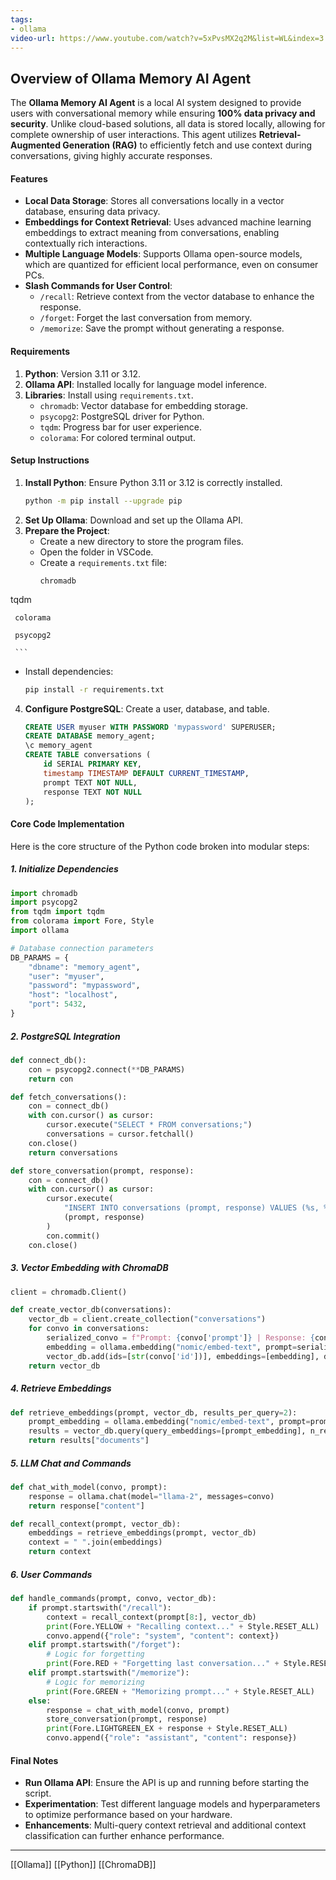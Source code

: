 ```yaml
---
tags:
- ollama
video-url: https://www.youtube.com/watch?v=5xPvsMX2q2M&list=WL&index=3
---
```

## **Overview of Ollama Memory AI Agent**

The **Ollama Memory AI Agent** is a local AI system designed to provide users with conversational memory while ensuring **100% data privacy and security**. Unlike cloud-based solutions, all data is stored locally, allowing for complete ownership of user interactions. This agent utilizes **Retrieval-Augmented Generation (RAG)** to efficiently fetch and use context during conversations, giving highly accurate responses.

#### **Features**

- **Local Data Storage**: Stores all conversations locally in a vector database, ensuring data privacy.
- **Embeddings for Context Retrieval**: Uses advanced machine learning embeddings to extract meaning from conversations, enabling contextually rich interactions.
- **Multiple Language Models**: Supports Ollama open-source models, which are quantized for efficient local performance, even on consumer PCs.
- **Slash Commands for User Control**:
  - `/recall`: Retrieve context from the vector database to enhance the response.
  - `/forget`: Forget the last conversation from memory.
  - `/memorize`: Save the prompt without generating a response.

#### **Requirements**

1. **Python**: Version 3.11 or 3.12.
2. **Ollama API**: Installed locally for language model inference.
3. **Libraries**: Install using `requirements.txt`.
    - `chromadb`: Vector database for embedding storage.
    - `psycopg2`: PostgreSQL driver for Python.
    - `tqdm`: Progress bar for user experience.
    - `colorama`: For colored terminal output.

#### **Setup Instructions**

1. **Install Python**: Ensure Python 3.11 or 3.12 is correctly installed.
   ```bash
   python -m pip install --upgrade pip
   ```
2. **Set Up Ollama**: Download and set up the Ollama API.
3. **Prepare the Project**:
   - Create a new directory to store the program files.
   - Open the folder in VSCode.
   - Create a `requirements.txt` file:
     ```plaintext
     chromadb

tqdm

     colorama

     psycopg2

     ```

   - Install dependencies:
     ```bash
     pip install -r requirements.txt
     ```
4. **Configure PostgreSQL**: Create a user, database, and table.
   ```sql
   CREATE USER myuser WITH PASSWORD 'mypassword' SUPERUSER;
   CREATE DATABASE memory_agent;
   \c memory_agent
   CREATE TABLE conversations (
       id SERIAL PRIMARY KEY,
       timestamp TIMESTAMP DEFAULT CURRENT_TIMESTAMP,
       prompt TEXT NOT NULL,
       response TEXT NOT NULL
   );
   ```

#### **Core Code Implementation**

Here is the core structure of the Python code broken into modular steps:

##### **1. Initialize Dependencies**

```python
import chromadb
import psycopg2
from tqdm import tqdm
from colorama import Fore, Style
import ollama

# Database connection parameters
DB_PARAMS = {
    "dbname": "memory_agent",
    "user": "myuser",
    "password": "mypassword",
    "host": "localhost",
    "port": 5432,
}
```

##### **2. PostgreSQL Integration**

```python
def connect_db():
    con = psycopg2.connect(**DB_PARAMS)
    return con

def fetch_conversations():
    con = connect_db()
    with con.cursor() as cursor:
        cursor.execute("SELECT * FROM conversations;")
        conversations = cursor.fetchall()
    con.close()
    return conversations

def store_conversation(prompt, response):
    con = connect_db()
    with con.cursor() as cursor:
        cursor.execute(
            "INSERT INTO conversations (prompt, response) VALUES (%s, %s);",
            (prompt, response)
        )
        con.commit()
    con.close()
```

##### **3. Vector Embedding with ChromaDB**

```python
client = chromadb.Client()

def create_vector_db(conversations):
    vector_db = client.create_collection("conversations")
    for convo in conversations:
        serialized_convo = f"Prompt: {convo['prompt']} | Response: {convo['response']}"
        embedding = ollama.embedding("nomic/embed-text", prompt=serialized_convo)["embedding"]
        vector_db.add(ids=[str(convo['id'])], embeddings=[embedding], documents=[serialized_convo])
    return vector_db
```

##### **4. Retrieve Embeddings**

```python
def retrieve_embeddings(prompt, vector_db, results_per_query=2):
    prompt_embedding = ollama.embedding("nomic/embed-text", prompt=prompt)["embedding"]
    results = vector_db.query(query_embeddings=[prompt_embedding], n_results=results_per_query)
    return results["documents"]
```

##### **5. LLM Chat and Commands**

```python
def chat_with_model(convo, prompt):
    response = ollama.chat(model="llama-2", messages=convo)
    return response["content"]

def recall_context(prompt, vector_db):
    embeddings = retrieve_embeddings(prompt, vector_db)
    context = " ".join(embeddings)
    return context
```

##### **6. User Commands**

```python
def handle_commands(prompt, convo, vector_db):
    if prompt.startswith("/recall"):
        context = recall_context(prompt[8:], vector_db)
        print(Fore.YELLOW + "Recalling context..." + Style.RESET_ALL)
        convo.append({"role": "system", "content": context})
    elif prompt.startswith("/forget"):
        # Logic for forgetting
        print(Fore.RED + "Forgetting last conversation..." + Style.RESET_ALL)
    elif prompt.startswith("/memorize"):
        # Logic for memorizing
        print(Fore.GREEN + "Memorizing prompt..." + Style.RESET_ALL)
    else:
        response = chat_with_model(convo, prompt)
        store_conversation(prompt, response)
        print(Fore.LIGHTGREEN_EX + response + Style.RESET_ALL)
        convo.append({"role": "assistant", "content": response})
```

#### **Final Notes**

- **Run Ollama API**: Ensure the API is up and running before starting the script.
- **Experimentation**: Test different language models and hyperparameters to optimize performance based on your hardware.
- **Enhancements**: Multi-query context retrieval and additional context classification can further enhance performance.

---

[[Ollama]]  [[Python]]  [[ChromaDB]]
